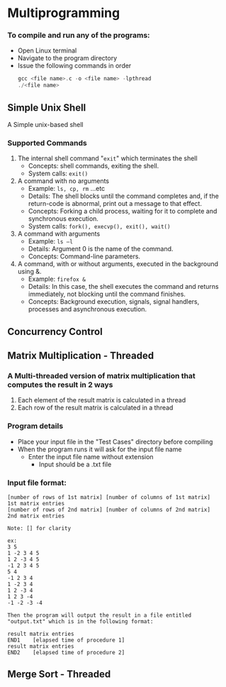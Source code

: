 # Multiprogramming

### To compile and run any of the programs:
* Open Linux terminal
* Navigate to the program directory
* Issue the following commands in order
    ``` c
    gcc <file name>.c -o <file name> -lpthread
    ./<file name>
    ```

## Simple Unix Shell

A Simple unix-based shell
    
### Supported Commands
1. The internal shell command "```exit```" which terminates the shell
    * Concepts: shell commands, exiting the shell.
    * System calls: ```exit()```
2. A command with no arguments
    * Example: ```ls, cp, rm``` ...etc
    * Details: The shell blocks until the command completes and, if the return-code is abnormal, print out a message to that effect.
    * Concepts: Forking a child process, waiting for it to complete and synchronous execution.
    * System calls: ```fork(), execvp(), exit(), wait()```
3. A command with arguments
    * Example: ```ls –l```
    * Details: Argument 0 is the name of the command.
    * Concepts: Command-line parameters.
4. A command, with or without arguments, executed in the background using &.
    * Example: ```firefox &```
    * Details: In this case, the shell executes the command and returns immediately, not blocking until the command finishes.
    * Concepts: Background execution, signals, signal handlers, processes and asynchronous execution.

## Concurrency Control

## Matrix Multiplication - Threaded

### A Multi-threaded version of matrix multiplication that computes the result in 2 ways
1. Each element of the result matrix is calculated in a thread
2. Each row of the result matrix is calculated in a thread

### Program details
* Place your input file in the "Test Cases" directory before compiling
* When the program runs it will ask for the input file name
    * Enter the input file name without extension
        * Input should be a .txt file

### Input file format:
    [number of rows of 1st matrix] [number of columns of 1st matrix]
    1st matrix entries
    [number of rows of 2nd matrix] [number of columns of 2nd matrix]
    2nd matrix entries
    
    Note: [] for clarity
    
    ex:
    3 5
    1 -2 3 4 5
    1 2 -3 4 5
    -1 2 3 4 5
    5 4
    -1 2 3 4
    1 -2 3 4
    1 2 -3 4
    1 2 3 -4
    -1 -2 -3 -4
    
    Then the program will output the result in a file entitled "output.txt" which is in the following format:
    
    result matrix entries
    END1	[elapsed time of procedure 1]
    result matrix entries
    END2	[elapsed time of procedure 2]
        
## Merge Sort - Threaded
